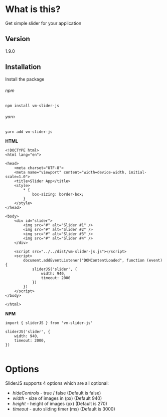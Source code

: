 # What is this?

Get simple slider for your application


## Version
1.9.0

## Installation

Install the package 

###### npm 

```
npm install vm-slider-js
```

###### yarn 

```
yarn add vm-slider-js
```

<b>HTML</b>
```
<!DOCTYPE html>
<html lang="en">

<head>
    <meta charset="UTF-8">
    <meta name="viewport" content="width=device-width, initial-scale=1.0">
    <title>Slider App</title>
    <style>
        * {
            box-sizing: border-box;
        }
    </style>
</head>

<body>
    <div id="slider">
        <img src="#" alt="Slider #1" />
        <img src="#" alt="Slider #2" />
        <img src="#" alt="Slider #3" />
        <img src="#" alt="Slider #4" />
    </div>

    <script src="../../dist/vm-slider-js.js"></script>
    <script>
        document.addEventListener("DOMContentLoaded", function (event) {
            sliderJS('slider', {
                width: 940,
                timeout: 2000
            })
        })
    </script>
</body>

</html>
```

<b>NPM</b>

```
import { sliderJS } from 'vm-slider-js'

sliderJS('slider', {
    width: 940,
    timeout: 2000,
})


```

# Options

SliderJS supports 4 options which are all optional:

-   _hideControls_ - true / false (Default is false)
-   _width_ - size of images in (px) (Default 940)
-   _height_ - height of images (px) (Default is 270)
-   _timeout_ - auto sliding timer (ms) (Default is 3000)

